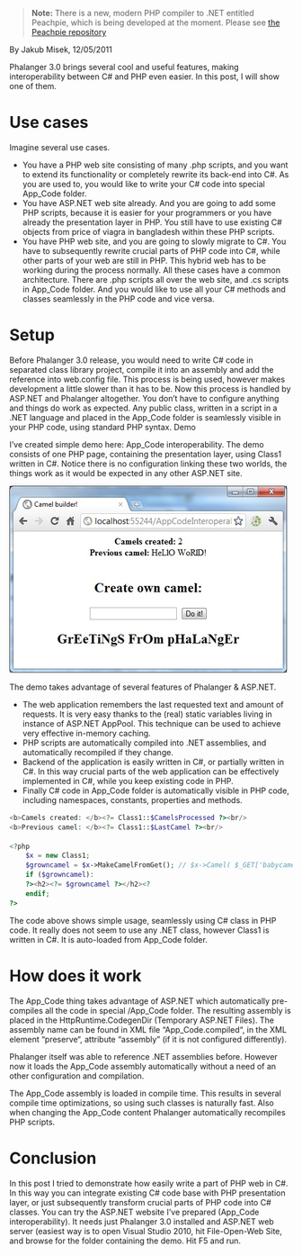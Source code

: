 > **Note:** There is a new, modern PHP compiler to .NET entitled Peachpie, which is being developed at the moment. Please see [the Peachpie repository](https://github.com/iolevel/peachpie)

By Jakub Misek, 12/05/2011

Phalanger 3.0 brings several cool and useful features, making interoperability between C# and PHP even easier. In this post, I will show one of them.

# Use cases

Imagine several use cases.

- You have a PHP web site consisting of many .php scripts, and you want to extend its functionality or completely rewrite its back-end into C#. As you are used to, you would like to write your C# code into special App_Code folder.
- You have ASP.NET web site already. And you are going to add some PHP scripts, because it is easier for your programmers or you have already the presentation layer in PHP. You still have to use existing C# objects from price of viagra in bangladesh within these PHP scripts.
- You have PHP web site, and you are going to slowly migrate to C#. You have to subsequently rewrite crucial parts of PHP code into C#, while other parts of your web are still in PHP. This hybrid web has to be working during the process normally.
All these cases have a common architecture. There are .php scripts all over the web site, and .cs scripts in App_Code folder. And you would like to use all your C# methods and classes seamlessly in the PHP code and vice versa.

# Setup

Before Phalanger 3.0 release, you would need to write C# code in separated class library project, compile it into an assembly and add the reference into web.config file. This process is being used, however makes development a little slower than it has to be.
Now this process is handled by ASP.NET and Phalanger altogether. You don’t have to configure anything and things do work as expected.
Any public class, written in a script in a .NET language and placed in the App_Code folder is seamlessly visible in your PHP code, using standard PHP syntax.
Demo

I’ve created simple demo here: App_Code interoperability. The demo consists of one PHP page, containing the presentation layer, using Class1 written in C#. Notice there is no configuration linking these two worlds, the things work as it would be expected in any other ASP.NET site.

![camel](camelweb.jpg)

The demo takes advantage of several features of Phalanger & ASP.NET.

- The web application remembers the last requested text and amount of requests. It is very easy thanks to the (real) static variables living in instance of ASP.NET AppPool. This technique can be used to achieve very effective in-memory caching.
- PHP scripts are automatically compiled into .NET assemblies, and automatically recompiled if they change.
- Backend of the application is easily written in C#, or partially written in C#. In this way crucial parts of the web application can be effectively implemented in C#, while you keep existing code in PHP.
- Finally C# code in App_Code folder is automatically visible in PHP code, including namespaces, constants, properties and methods.

```php
<b>Camels created: </b><?= Class1::$CamelsProcessed ?><br/>
<b>Previous camel: </b><?= Class1::$LastCamel ?><br/>

<?php
    $x = new Class1;
    $growncamel = $x->MakeCamelFromGet(); // $x->Camel( $_GET['babycamel'] );
    if ($growncamel):
    ?><h2><?= $growncamel ?></h2><?
    endif;
?>
```

The code above shows simple usage, seamlessly using C# class in PHP code. It really does not seem to use any .NET class, however Class1 is written in C#. It is auto-loaded from App_Code folder.

# How does it work

The App_Code thing takes advantage of ASP.NET which automatically pre-compiles all the code in special /App_Code folder. The resulting assembly is placed in the HttpRuntime.CodegenDir (Temporary ASP.NET Files). The assembly name can be found in XML file “App_Code.compiled“, in the XML element “preserve“, attribute “assembly” (if it is not configured differently).

Phalanger itself was able to reference .NET assemblies before. However now it loads the App_Code assembly automatically without a need of an other configuration and compilation.

The App_Code assembly is loaded in compile time. This results in several compile time optimizations, so using such classes is naturally fast. Also when changing the App_Code content Phalanger automatically recompiles PHP scripts.

# Conclusion

In this post I tried to demonstrate how easily write a part of PHP web in C#. In this way you can integrate existing C# code base with PHP presentation layer, or just subsequently transform crucial parts of PHP code into C# classes. You can try the ASP.NET website I’ve prepared (App_Code interoperability). It needs just Phalanger 3.0 installed and ASP.NET web server (easiest way is to open Visual Studio 2010, hit File-Open-Web Site, and browse for the folder containing the demo. Hit F5 and run.

